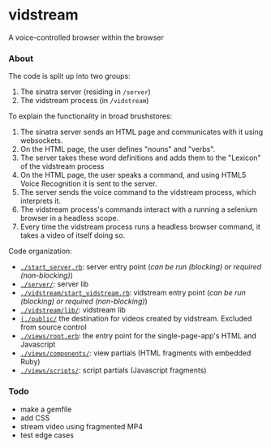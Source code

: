 # vidstream
A voice-controlled browser within the browser

### About

The code is split up into two groups:

1. The sinatra server (residing in `/server`)
2. The vidstream process (in `/vidstream`)

To explain the functionality in broad brushstores:

1. The sinatra server sends an HTML page and communicates with it using websockets. 
2. On the HTML page, the user defines "nouns" and "verbs".
3. The server takes these word definitions and adds them to the "Lexicon" of the vidstream process
4. On the HTML page, the user speaks a command, and using HTML5 Voice Recognition it is sent to the server.
5. The server sends the voice command to the vidstream process, which interprets it.
6. The vidstream process's commands interact with a running a selenium browser in a headless scope.
7. Every time the vidstream process runs a headless browser command, it takes a video of itself doing so.

Code organization:

- [`./start_server.rb`](./start_server.rb): server entry point (*can be run (blocking) or required (non-blocking)*)
- [`./server/`](./server/): server lib
- [`./vidstream/start_vidstream.rb`](./vidstream/start_vidstream.rb): vidstream entry point (*can be run (blocking) or required (non-blocking)*)
- [`./vidstream/lib/`](./vidstream/lib/): vidstream lib
- [`(./public/`](./public/) the destination for videos created by vidstream. Excluded from source control
- [`./views/root.erb`](./views/root.erb): the entry point for the single-page-app's HTML and Javascript
- [`./views/components/`](./views/components/): view partials (HTML fragments with embedded Ruby)
- [`./views/scripts/`](./views/scripts/): script partials (Javascript fragments) 

### Todo

* make a gemfile
* add CSS
* stream video using fragmented MP4
* test edge cases

